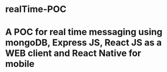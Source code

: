 # realTime-POC

# A POC for real time messaging using mongoDB, Express JS, React JS as a WEB client and React Native for mobile
